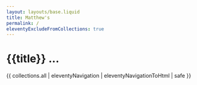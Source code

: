 ```yaml
---
layout: layouts/base.liquid
title: Matthew's
permalink: /
eleventyExcludeFromCollections: true
---
```

# {{title}} ...

{{ collections.all | eleventyNavigation | eleventyNavigationToHtml | safe }}
